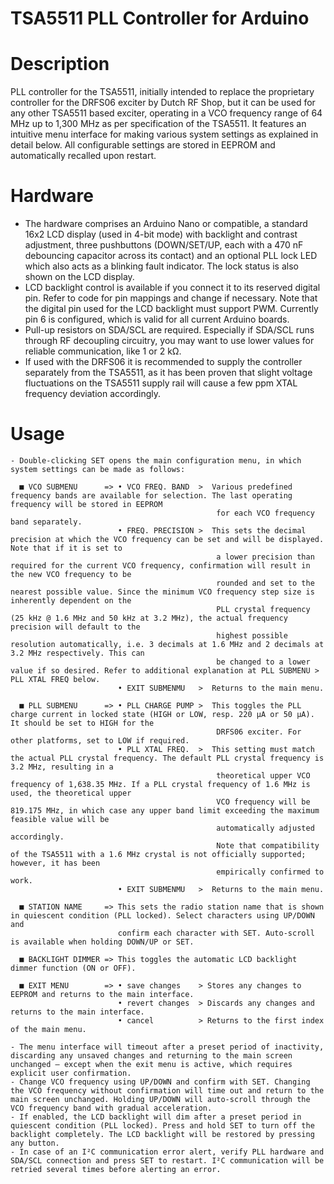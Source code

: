 # TSA5511 PLL Controller for Arduino

# Description
PLL controller for the TSA5511, initially intended to replace the proprietary controller for the DRFS06 exciter by Dutch RF Shop, but it can be used for any other TSA5511 based exciter, operating in a VCO frequency range of 64 MHz up to 1,300 MHz as per specification of the TSA5511.
It features an intuitive menu interface for making various system settings as explained in detail below. All configurable settings are stored in EEPROM and automatically recalled upon restart.

# Hardware
- The hardware comprises an Arduino Nano or compatible, a standard 16x2 LCD display (used in 4-bit mode) with backlight and contrast adjustment, three pushbuttons (DOWN/SET/UP, each with a 470 nF debouncing capacitor across its contact) and an optional PLL lock LED which also acts as a blinking fault indicator. The lock status is also shown on the LCD display.
- LCD backlight control is available if you connect it to its reserved digital pin. Refer to code for pin mappings and change if necessary. Note that the digital pin used for the LCD backlight must support PWM. Currently pin 6 is configured, which is valid for all current Arduino boards.
- Pull-up resistors on SDA/SCL are required. Especially if SDA/SCL runs through RF decoupling circuitry, you may want to use lower values for reliable communication, like 1 or 2 kΩ.
- If used with the DRFS06 it is recommended to supply the controller separately from the TSA5511, as it has been proven that slight voltage fluctuations on the TSA5511 supply rail will cause a few ppm XTAL frequency deviation accordingly.

# Usage
```text
- Double-clicking SET opens the main configuration menu, in which system settings can be made as follows:

  ■ VCO SUBMENU      => • VCO FREQ. BAND  >  Various predefined frequency bands are available for selection. The last operating frequency will be stored in EEPROM
                                              for each VCO frequency band separately.
                        • FREQ. PRECISION >  This sets the decimal precision at which the VCO frequency can be set and will be displayed. Note that if it is set to
                                              a lower precision than required for the current VCO frequency, confirmation will result in the new VCO frequency to be
                                              rounded and set to the nearest possible value. Since the minimum VCO frequency step size is inherently dependent on the
                                              PLL crystal frequency (25 kHz @ 1.6 MHz and 50 kHz at 3.2 MHz), the actual frequency precision will default to the
                                              highest possible resolution automatically, i.e. 3 decimals at 1.6 MHz and 2 decimals at 3.2 MHz respectively. This can
                                              be changed to a lower value if so desired. Refer to additional explanation at PLL SUBMENU > PLL XTAL FREQ below.
                        • EXIT SUBMENMU   >  Returns to the main menu.

  ■ PLL SUBMENU      => • PLL CHARGE PUMP >  This toggles the PLL charge current in locked state (HIGH or LOW, resp. 220 µA or 50 µA). It should be set to HIGH for the
                                              DRFS06 exciter. For other platforms, set to LOW if required.
                        • PLL XTAL FREQ.  >  This setting must match the actual PLL crystal frequency. The default PLL crystal frequency is 3.2 MHz, resulting in a
                                              theoretical upper VCO frequency of 1,638.35 MHz. If a PLL crystal frequency of 1.6 MHz is used, the theoretical upper
                                              VCO frequency will be 819.175 MHz, in which case any upper band limit exceeding the maximum feasible value will be
                                              automatically adjusted accordingly.
                                              Note that compatibility of the TSA5511 with a 1.6 MHz crystal is not officially supported; however, it has been
                                              empirically confirmed to work.
                        • EXIT SUBMENMU   >  Returns to the main menu.

  ■ STATION NAME     => This sets the radio station name that is shown in quiescent condition (PLL locked). Select characters using UP/DOWN and
                        confirm each character with SET. Auto-scroll is available when holding DOWN/UP or SET.

  ■ BACKLIGHT DIMMER => This toggles the automatic LCD backlight dimmer function (ON or OFF).

  ■ EXIT MENU        => • save changes    > Stores any changes to EEPROM and returns to the main interface.
                        • revert changes  > Discards any changes and returns to the main interface.
                        • cancel          > Returns to the first index of the main menu.

- The menu interface will timeout after a preset period of inactivity, discarding any unsaved changes and returning to the main screen unchanged — except when the exit menu is active, which requires explicit user confirmation.
- Change VCO frequency using UP/DOWN and confirm with SET. Changing the VCO frequency without confirmation will time out and return to the main screen unchanged. Holding UP/DOWN will auto-scroll through the VCO frequency band with gradual acceleration.
- If enabled, the LCD backlight will dim after a preset period in quiescent condition (PLL locked). Press and hold SET to turn off the backlight completely. The LCD backlight will be restored by pressing any button.
- In case of an I²C communication error alert, verify PLL hardware and SDA/SCL connection and press SET to restart. I²C communication will be retried several times before alerting an error.

